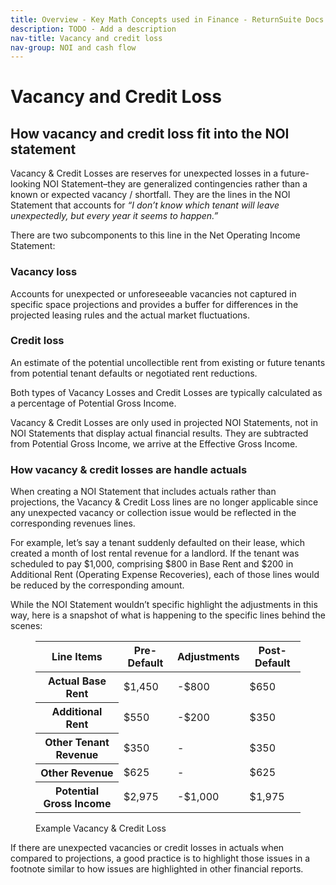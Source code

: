 ```yaml
---
title: Overview - Key Math Concepts used in Finance - ReturnSuite Docs
description: TODO - Add a description
nav-title: Vacancy and credit loss
nav-group: NOI and cash flow
---
```


# Vacancy and Credit Loss

## How vacancy and credit loss fit into the NOI statement

Vacancy & Credit Losses are reserves for unexpected losses in a
future-looking NOI Statement–they are generalized contingencies rather
than a known or expected vacancy / shortfall. They are the lines in the
NOI Statement that accounts for *“I don’t know which tenant will leave
unexpectedly, but every year it seems to happen.”*

There are two subcomponents to this line in the Net Operating Income Statement:

### Vacancy loss

Accounts for unexpected or unforeseeable vacancies not captured in
specific space projections and provides a buffer for differences in
the projected leasing rules and the actual market fluctuations.

### Credit loss

An estimate of the potential uncollectible rent from existing or
future tenants from potential tenant defaults or negotiated rent
reductions.

Both types of Vacancy Losses and Credit Losses are typically calculated
as a percentage of Potential Gross Income.

Vacancy & Credit Losses are only used in projected NOI Statements, not
in NOI Statements that display actual financial results. They are
subtracted from Potential Gross Income, we arrive at the Effective Gross
Income.

### How vacancy & credit losses are handle actuals

When creating a NOI Statement that includes actuals rather than
projections, the Vacancy & Credit Loss lines are no longer applicable
since any unexpected vacancy or collection issue would be reflected in
the corresponding revenues lines.

For example, let’s say a tenant suddenly defaulted on their lease, which
created a month of lost rental revenue for a landlord. If the tenant was
scheduled to pay $1,000, comprising $800 in Base Rent and $200 in
Additional Rent (Operating Expense Recoveries), each of those lines
would be reduced by the corresponding amount.

While the NOI Statement wouldn’t specific highlight the adjustments in
this way, here is a snapshot of what is happening to the specific lines
behind the scenes:

<figure>
  <div class="rounded-md shadow-sm border border-gray-300 overflow-auto max-w-fit pt-3">
    <table class="table-auto border-collapse font-medium">
      <thead>
        <tr>
          <th class="border-b border-gray-300 pb-3 font-semibold text-left px-8 whitespace-nowrap">Line Items</th>
          <th class="border-b border-gray-300 pb-3 font-semibold text-right px-8 whitespace-nowrap tracking-wide">Pre-Default</th>
          <th class="border-b border-gray-300 pb-3 font-semibold text-right px-8 whitespace-nowrap tracking-wide">Adjustments</th>
          <th class="border-b border-gray-300 pb-3 font-semibold text-right px-8 whitespace-nowrap tracking-wide">Post-Default</th>
        </tr>
      </thead>
      <tbody>
        <tr class="bg-white">
          <th class="border-b py-3 font-semibold text-left px-8 whitespace-nowrap">Actual Base Rent</th>
          <td class="border-b py-3 text-right px-8 font-semibold">$1,450</td>
          <td class="border-b py-3 text-right px-8 font-semibold text-red-500">-$800</td>
          <td class="border-b py-3 text-right px-8 font-semibold">$650</td>
        </tr>
        <tr class="bg-gray-50">
          <th class="border-b py-3 font-medium text-left px-8 pl-12 whitespace-nowrap text-gray-700">Additional Rent</th>
          <td class="border-b py-3 text-right px-8">$550</td>
          <td class="border-b py-3 text-right px-8 text-red-500">-$200</td>
          <td class="border-b py-3 text-right px-8">$350</td>
        </tr>
        <tr class="bg-white">
          <th class="border-b py-3 font-medium text-left px-8 pl-12 whitespace-nowrap text-gray-700">Other Tenant Revenue</th>
          <td class="border-b py-3 text-right px-8">$350</td>
          <td class="border-b py-3 text-right px-8">-</td>
          <td class="border-b py-3 text-right px-8">$350</td>
        </tr>
        <tr class="bg-gray-50">
          <th class="border-b py-3 font-medium text-left px-8 pl-12 whitespace-nowrap text-gray-700">Other Revenue</th>
          <td class="border-b py-3 text-right px-8">$625</td>
          <td class="border-b py-3 text-right px-8">-</td>
          <td class="border-b py-3 text-right px-8">$625</td>
        </tr>
        <tr class="bg-white">
          <th class="py-3 font-semibold text-left px-8 whitespace-nowrap">Potential Gross Income</th>
          <td class="py-3 text-right px-8 font-semibold">$2,975</td>
          <td class="py-3 text-right px-8 font-semibold text-red-500">-$1,000</td>
          <td class="py-3 text-right px-8 font-semibold">$1,975</td>
        </tr>
      </tbody>
    </table>
  </div>
  <figcaption>Example Vacancy & Credit Loss</figcaption>
</figure>

If there are unexpected vacancies or credit losses in actuals when
compared to projections, a good practice is to highlight those issues in
a footnote similar to how issues are highlighted in other financial
reports.
